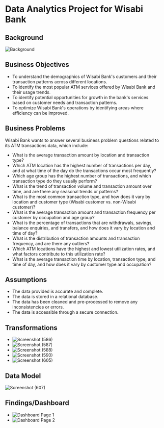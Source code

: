 # Data Analytics Project for Wisabi Bank

## Background
![Background](https://github.com/Mathex7/Data-Analytics-Project-for-Wisabi-Bank/assets/106633060/8d0e88ea-83b4-4187-adae-8fb6442fc599)

## Business Objectives
* To understand the demographics of Wisabi Bank's customers and their transaction patterns across different locations.
* To identify the most popular ATM services offered by Wisabi Bank and their usage trends.
* To identify potential opportunities for growth in the bank's services based on customer needs and transaction patterns.
* To optimize Wisabi Bank's operations by identifying areas where efficiency can be improved.

## Business Problems
Wisabi Bank wants to answer several business problem questions related to its ATM transactions data, which include:
* What is the average transaction amount by location and transaction type?
* Which ATM location has the highest number of transactions per day, and at what time of the day do the transactions occur most frequently?
* Which age group has the highest number of transactions, and which transaction type do they usually perform?
* What is the trend of transaction volume and transaction amount over time, and are there any seasonal trends or patterns?
* What is the most common transaction type, and how does it vary by location and customer type (Wisabi customer vs. non-Wisabi customer)?
* What is the average transaction amount and transaction frequency per customer by occupation and age group?
* What is the percentage of transactions that are withdrawals, savings, balance enquiries, and transfers, and how does it vary by location and time of day?
* What is the distribution of transaction amounts and transaction frequency, and are there any outliers?
* Which ATM locations have the highest and lowest utilization rates, and what factors contribute to this utilization rate?
* What is the average transaction time by location, transaction type, and time of day, and how does it vary by customer type and occupation?

## Assumptions
* The data provided is accurate and complete.
* The data is stored in a relational database.
* The data has been cleaned and pre-processed to remove any inconsistencies or errors.
* The data is accessible through a secure connection.

## Transformations
* ![Screenshot (586)](https://github.com/Mathex7/Data-Analytics-Project-for-Wisabi-Bank/assets/106633060/78c4cec6-d8d0-45c9-ba46-9d232c9923db)
* ![Screenshot (587)](https://github.com/Mathex7/Data-Analytics-Project-for-Wisabi-Bank/assets/106633060/7720fbaf-e4ff-40e5-8061-90d34b883eff)
* ![Screenshot (588)](https://github.com/Mathex7/Data-Analytics-Project-for-Wisabi-Bank/assets/106633060/b7102c83-72f2-4022-9636-1aad1142d110)
* ![Screenshot (590)](https://github.com/Mathex7/Data-Analytics-Project-for-Wisabi-Bank/assets/106633060/0128ac0e-5a43-4e35-89d6-db5f690de4ce)
* ![Screenshot (605)](https://github.com/Mathex7/Data-Analytics-Project-for-Wisabi-Bank/assets/106633060/46532e94-d5f9-4d87-ac7e-1df89b302643)

## Data Model
![Screenshot (607)](https://github.com/Mathex7/Data-Analytics-Project-for-Wisabi-Bank/assets/106633060/59c60c20-5f7c-40f4-acdc-18b4be20c3c7)

## Findings/Dashboard
* ![Dashboard Page 1](https://github.com/Mathex7/Data-Analytics-Project-for-Wisabi-Bank/assets/106633060/4dbb3af2-3bd4-4bf7-bae0-a0b5253df32c)
* ![Dashboard Page 2](https://github.com/Mathex7/Data-Analytics-Project-for-Wisabi-Bank/assets/106633060/a2ccd863-0498-49ad-a3be-28ac91f33454)

